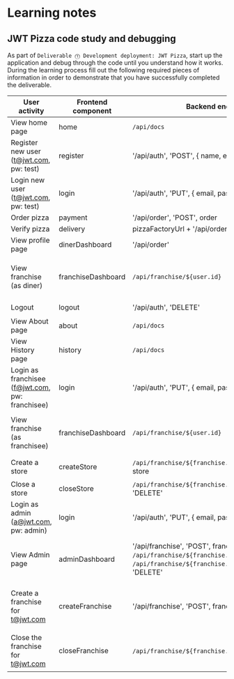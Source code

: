 # Learning notes

## JWT Pizza code study and debugging

As part of `Deliverable ⓵ Development deployment: JWT Pizza`, start up the application and debug through the code until you understand how it works. During the learning process fill out the following required pieces of information in order to demonstrate that you have successfully completed the deliverable.

| User activity                                       | Frontend component     | Backend endpoints                                                                                                                               | Database SQL |
| --------------------------------------------------- | ---------------------- | ----------------------------------------------------------------------------------------------------------------------------------------------- | ------------ |
| View home page                                      | home                   | `/api/docs`                                                                                                                                     | none             |
| Register new user<br/>(t@jwt.com, pw: test)         | register               | '/api/auth', 'POST', { name, email, password }                                                                                                  | temp             |
| Login new user<br/>(t@jwt.com, pw: test)            | login                  | '/api/auth', 'PUT', { email, password }                                                                                                         | `INSERT INTO auth (token, userId) VALUES (?, ?)`             |
| Order pizza                                         | payment                | '/api/order', 'POST', order                                                                                                                     | temp             |
| Verify pizza                                        | delivery               | pizzaFactoryUrl + '/api/order/verify', 'POST', { jwt }                                                                                          | temp             |
| View profile page                                   | dinerDashboard         | '/api/order'                                                                                                                                    | temp             |
| View franchise<br/>(as diner)                       | franchiseDashboard     | `/api/franchise/${user.id}`                                                                                                                     | `SELECT u.id, u.name, u.email FROM userRole AS ur JOIN user AS u ON u.id=ur.userId WHERE ur.objectId=? AND ur.role='franchisee'`             |
| Logout                                              | logout                 | '/api/auth', 'DELETE'                                                                                                                           | `DELETE FROM auth WHERE token=?`             |
| View About page                                     | about                  | `/api/docs`                                                                                                                                     | none             |
| View History page                                   | history                | `/api/docs`                                                                                                                                     | none             |
| Login as franchisee<br/>(f@jwt.com, pw: franchisee) | login                  | '/api/auth', 'PUT', { email, password }                                                                                                         | `INSERT INTO auth (token, userId) VALUES (?, ?)`             |
| View franchise<br/>(as franchisee)                  | franchiseDashboard     | `/api/franchise/${user.id}`                                                                                                                     | `SELECT u.id, u.name, u.email FROM userRole AS ur JOIN user AS u ON u.id=ur.userId WHERE ur.objectId=? AND ur.role='franchisee'`             |
| Create a store                                      | createStore            | `/api/franchise/${franchise.id}/store`, 'POST', store                                                                                           | `INSERT INTO store (franchiseId, name) VALUES (?, ?)`             |
| Close a store                                       | closeStore             | `/api/franchise/${franchise.id}/store/${store.id}`, 'DELETE'                                                                                    | `DELETE FROM store WHERE franchiseId=? AND id=?`             |
| Login as admin<br/>(a@jwt.com, pw: admin)           | login                  | '/api/auth', 'PUT', { email, password }                                                                                                         | `INSERT INTO auth (token, userId) VALUES (?, ?)`              |
| View Admin page                                     | adminDashboard         | '/api/franchise', 'POST', franchise, `/api/franchise/${franchise.id}`, 'DELETE', `/api/franchise/${franchise.id}/store/${store.id}`, 'DELETE'   | `SELECT objectId FROM userRole WHERE role='franchisee' AND userId=?`, `SELECT id, name FROM franchise WHERE id in (${franchiseIds.join(',')})`             |
| Create a franchise for t@jwt.com                    | createFranchise        | '/api/franchise', 'POST', franchise                                                                                                             | `SELECT id, name FROM user WHERE email=?`, `INSERT INTO franchise (name) VALUES (?)`, `INSERT INTO userRole (userId, role, objectId) VALUES (?, ?, ?)`             |
| Close the franchise for t@jwt.com                   | closeFranchise         | `/api/franchise/${franchise.id}`, 'DELETE'                                                                                                      | `DELETE FROM store WHERE franchiseId=?`, `DELETE FROM userRole WHERE objectId=?`, `DELETE FROM franchise WHERE id=?`              |
